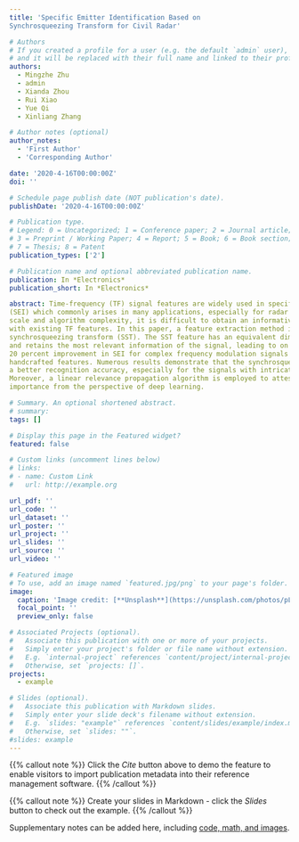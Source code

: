 ```yaml
---
title: 'Specific Emitter Identification Based on
Synchrosqueezing Transform for Civil Radar'

# Authors
# If you created a profile for a user (e.g. the default `admin` user), write the username (folder name) here
# and it will be replaced with their full name and linked to their profile.
authors:
  - Mingzhe Zhu
  - admin
  - Xianda Zhou
  - Rui Xiao
  - Yue Qi
  - Xinliang Zhang

# Author notes (optional)
author_notes:
  - 'First Author'
  - 'Corresponding Author'

date: '2020-4-16T00:00:00Z'
doi: ''

# Schedule page publish date (NOT publication's date).
publishDate: '2020-4-16T00:00:00Z'

# Publication type.
# Legend: 0 = Uncategorized; 1 = Conference paper; 2 = Journal article;
# 3 = Preprint / Working Paper; 4 = Report; 5 = Book; 6 = Book section;
# 7 = Thesis; 8 = Patent
publication_types: ['2']

# Publication name and optional abbreviated publication name.
publication: In *Electronics*
publication_short: In *Electronics*

abstract: Time-frequency (TF) signal features are widely used in specific emitter identification
(SEI) which commonly arises in many applications, especially for radar signals. Due to data
scale and algorithm complexity, it is difficult to obtain an informative representation for SEI
with existing TF features. In this paper, a feature extraction method is proposed based on
synchrosqueezing transform (SST). The SST feature has an equivalent dimension to Fourier transform,
and retains the most relevant information of the signal, leading to on average approximately
20 percent improvement in SEI for complex frequency modulation signals compared with existing
handcrafted features. Numerous results demonstrate that the synchrosqueezing TF feature can offer
a better recognition accuracy, especially for the signals with intricate time-varying information.
Moreover, a linear relevance propagation algorithm is employed to attest to the SST feature
importance from the perspective of deep learning.

# Summary. An optional shortened abstract.
# summary: 
tags: []

# Display this page in the Featured widget?
featured: false

# Custom links (uncomment lines below)
# links:
# - name: Custom Link
#   url: http://example.org

url_pdf: ''
url_code: ''
url_dataset: ''
url_poster: ''
url_project: ''
url_slides: ''
url_source: ''
url_video: ''

# Featured image
# To use, add an image named `featured.jpg/png` to your page's folder.
image:
  caption: 'Image credit: [**Unsplash**](https://unsplash.com/photos/pLCdAaMFLTE)'
  focal_point: ''
  preview_only: false

# Associated Projects (optional).
#   Associate this publication with one or more of your projects.
#   Simply enter your project's folder or file name without extension.
#   E.g. `internal-project` references `content/project/internal-project/index.md`.
#   Otherwise, set `projects: []`.
projects:
  - example

# Slides (optional).
#   Associate this publication with Markdown slides.
#   Simply enter your slide deck's filename without extension.
#   E.g. `slides: "example"` references `content/slides/example/index.md`.
#   Otherwise, set `slides: ""`.
#slides: example
---
```


{{% callout note %}}
Click the _Cite_ button above to demo the feature to enable visitors to import publication metadata into their reference management software.
{{% /callout %}}

{{% callout note %}}
Create your slides in Markdown - click the _Slides_ button to check out the example.
{{% /callout %}}

Supplementary notes can be added here, including [code, math, and images](https://wowchemy.com/docs/writing-markdown-latex/).
